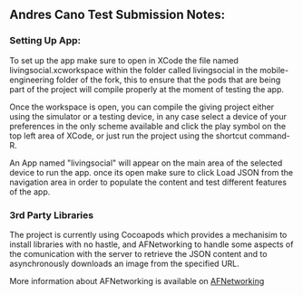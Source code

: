 
## Andres Cano Test Submission Notes:

### Setting Up App:

To set up the app make sure to open in XCode the file named livingsocial.xcworkspace within the folder called livingsocial in the mobile-engineering folder of the fork, this to ensure that the pods that are being part of the project will compile properly at the moment of testing the app.

Once the workspace is open, you can compile the giving project either using the simulator or a testing device, in any case select a device of your preferences in the only scheme available and click the play symbol on the top left area of XCode, or just run the project using the shortcut command-R.

An App named "livingsocial" will appear on the main area of the selected device to run the app. once its open make sure to click Load JSON from the navigation area in order to populate the content and test different features of the app.

### 3rd Party Libraries

The project is currently using Cocoapods which provides a mechanisim to install libraries with no hastle, and AFNetworking to handle some aspects of the comunication with the server to retrieve the JSON content and to asynchronously downloads an image from the specified URL.

More information about AFNetworking is available on [AFNetworking](https://github.com/AFNetworking/AFNetworking)
